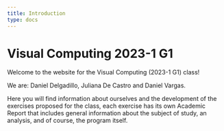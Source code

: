 ```yaml
---
title: Introduction
type: docs
---
```


# Visual Computing 2023-1 G1

Welcome to the website for the Visual Computing (2023-1 G1) class!

We are: Daniel Delgadillo, Juliana De Castro and Daniel Vargas.

Here you will find information about ourselves and the development of the exercises proposed for the class, each exercise has its own Academic Report that includes general information about the subject of study, an analysis, and of course, the program itself.

